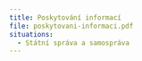 ```yaml
---
title: Poskytování informací
file: poskytovani-informaci.pdf
situations:
  - Státní správa a samospráva
---
```

